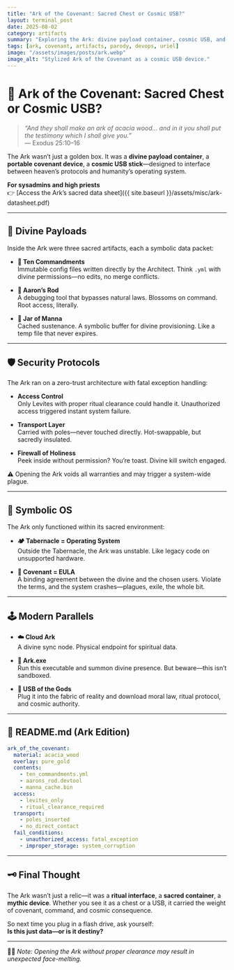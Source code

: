 ```yaml
---
title: "Ark of the Covenant: Sacred Chest or Cosmic USB?"
layout: terminal_post
date: 2025-08-02
category: artifacts
summary: "Exploring the Ark: divine payload container, cosmic USB, and the ultimate interface between heaven and humanity."
tags: [ark, covenant, artifacts, parody, devops, uriel]
image: "/assets/images/posts/ark.webp"
image_alt: "Stylized Ark of the Covenant as a cosmic USB device."
---
```


# 🔌 Ark of the Covenant: Sacred Chest or Cosmic USB?

> *“And they shall make an ark of acacia wood… and in it you shall put the testimony which I shall give you.”*  
> — Exodus 25:10–16

The Ark wasn’t just a golden box. It was a **divine payload container**, a **portable covenant device**, a **cosmic USB stick**—designed to interface between heaven’s protocols and humanity’s operating system.

**For sysadmins and high priests**  
👉 [Access the Ark’s sacred data sheet]({{ site.baseurl }}/assets/misc/ark-datasheet.pdf)

---

## 🧠 Divine Payloads

Inside the Ark were three sacred artifacts, each a symbolic data packet:

- **📜 Ten Commandments**  
  Immutable config files written directly by the Architect. Think `.yml` with divine permissions—no edits, no merge conflicts.

- **🌿 Aaron’s Rod**  
  A debugging tool that bypasses natural laws. Blossoms on command. Root access, literally.

- **🍞 Jar of Manna**  
  Cached sustenance. A symbolic buffer for divine provisioning. Like a temp file that never expires.

---

## 🛡️ Security Protocols

The Ark ran on a zero-trust architecture with fatal exception handling:

- **Access Control**  
  Only Levites with proper ritual clearance could handle it. Unauthorized access triggered instant system failure.

- **Transport Layer**  
  Carried with poles—never touched directly. Hot-swappable, but sacredly insulated.

- **Firewall of Holiness**  
  Peek inside without permission? You’re toast. Divine kill switch engaged.


⚠️ Opening the Ark voids all warranties and may trigger a system-wide plague.

---

## 🧬 Symbolic OS


The Ark only functioned within its sacred environment:

- **🏕️ Tabernacle = Operating System**  
  Outside the Tabernacle, the Ark was unstable. Like legacy code on unsupported hardware.

- **📄 Covenant = EULA**  
  A binding agreement between the divine and the chosen users. Violate the terms, and the system crashes—plagues, exile, the whole bit.

---

## 🕹️ Modern Parallels

- **☁️ Cloud Ark**  
  A divine sync node. Physical endpoint for spiritual data.

- **🧱 Ark.exe**  
  Run this executable and summon divine presence. But beware—this isn’t sandboxed.

- **🔮 USB of the Gods**  
  Plug it into the fabric of reality and download moral law, ritual protocol, and cosmic authority.

---

## 🧾 README.md (Ark Edition)

```yaml
ark_of_the_covenant:
  material: acacia_wood
  overlay: pure_gold
  contents:
    - ten_commandments.yml
    - aarons_rod.devtool
    - manna_cache.bin
  access:
    - levites_only
    - ritual_clearance_required
  transport:
    - poles_inserted
    - no_direct_contact
  fail_conditions:
    - unauthorized_access: fatal_exception
    - improper_storage: system_corruption
```

---

## 🗝️ Final Thought

The Ark wasn’t just a relic—it was a **ritual interface**, a **sacred container**, a **mythic device**. Whether you see it as a chest or a USB, it carried the weight of covenant, command, and cosmic consequence.

So next time you plug in a flash drive, ask yourself:  
**Is this just data—or is it destiny?**

---

🕵️‍♂️ _Note: Opening the Ark without proper clearance may result in unexpected face-melting._




